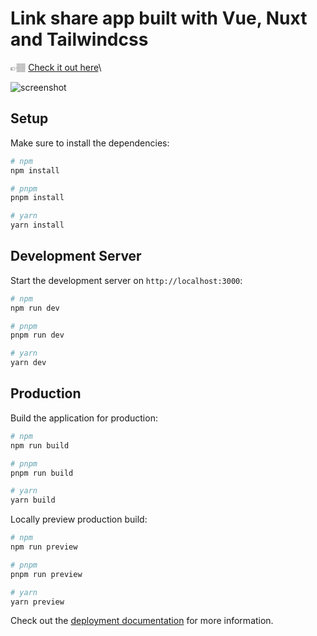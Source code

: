 # Link share app built with Vue, Nuxt and Tailwindcss

👉🏽 [Check it out here](https://link-share-mjt.netlify.app/)\

![screenshot](https://github.com/michellejt/link-share-nuxt-vue-tailwind/assets/88480853/eff49244-1349-439c-82ea-081cbb23d1a2)

## Setup

Make sure to install the dependencies:

```bash
# npm
npm install

# pnpm
pnpm install

# yarn
yarn install
```

## Development Server

Start the development server on `http://localhost:3000`:

```bash
# npm
npm run dev

# pnpm
pnpm run dev

# yarn
yarn dev
```

## Production

Build the application for production:

```bash
# npm
npm run build

# pnpm
pnpm run build

# yarn
yarn build
```

Locally preview production build:

```bash
# npm
npm run preview

# pnpm
pnpm run preview

# yarn
yarn preview
```

Check out the [deployment documentation](https://nuxt.com/docs/getting-started/deployment) for more information.
